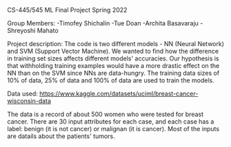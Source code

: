 CS-445/545 ML Final Project
Spring 2022

Group Members:
-Timofey Shichalin
-Tue Doan
-Archita Basavaraju
-Shreyoshi Mahato

Project description:
The code is two different models - NN (Neural Network) and SVM (Support Vector Machine). We wanted to find how the difference in training set sizes affects different models' accuracies. Our hypothesis is that withholding training examples would have a more drastic effect on the NN than on the SVM since NNs are data-hungry. The training data sizes of 10% of data, 25% of data and 100% of data are used to train the models.

Data used:
https://www.kaggle.com/datasets/uciml/breast-cancer-wisconsin-data

The data is a record of about 500 women who were tested for breast cancer. There are 30 input attributes for each case, and each case has a label: benign (it is not cancer) or malignan (it is cancer). Most of the inputs are datails about the patients' tumors.
